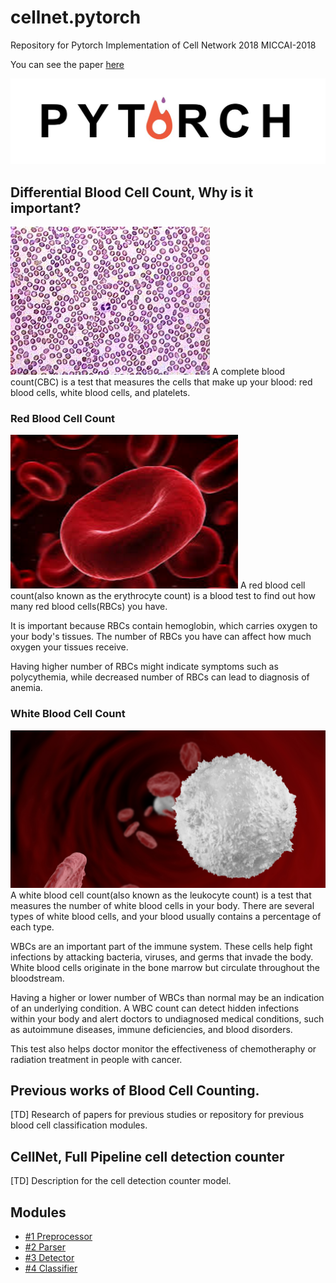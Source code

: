 cellnet.pytorch
=====================================================================================================
Repository for Pytorch Implementation of Cell Network 2018
MICCAI-2018

You can see the paper [here]()

![alt_tag](./imgs/pytorch.jpg)

## Differential Blood Cell Count, Why is it important?
![alt_tag](./imgs/cell.jpg)
A complete blood count(CBC) is a test that measures the cells that make up your blood: red blood cells, white blood cells, and platelets.

### Red Blood Cell Count
![alt_tag](./imgs/RBC.png)
A red blood cell count(also known as the erythrocyte count) is a blood test to find out how many red blood cells(RBCs) you have.

It is important because RBCs contain hemoglobin, which carries oxygen to your body's tissues. The number of RBCs you have can affect how much oxygen your tissues receive. 

Having higher number of RBCs might indicate symptoms such as polycythemia, while decreased number of RBCs can lead to diagnosis of anemia.

### White Blood Cell Count
![alt_tag](./imgs/WBC.jpg)
A white blood cell count(also known as the leukocyte count) is a test that measures the number of white blood cells in your body. There are several types of white blood cells, and your blood usually contains a percentage of each type.

WBCs are an important part of the immune system. These cells help fight infections by attacking bacteria, viruses, and germs that invade the body.
White blood cells originate in the bone marrow but circulate throughout the bloodstream.

Having a higher or lower number of WBCs than normal may be an indication of an underlying condition. A WBC count can detect hidden infections within your body and alert doctors to undiagnosed medical conditions, such as autoimmune diseases, immune deficiencies, and blood disorders.

This test also helps doctor monitor the effectiveness of chemotheraphy or radiation treatment in people with cancer.

## Previous works of Blood Cell Counting.
[TD] Research of papers for previous studies or repository for previous blood cell classification modules.

## CellNet, Full Pipeline cell detection counter
[TD] Description for the cell detection counter model.

## Modules
- [#1 Preprocessor](./1_preprocessor)
- [#2 Parser](./2_parser)
- [#3 Detector](./3_detector)
- [#4 Classifier](./4_classifier)
